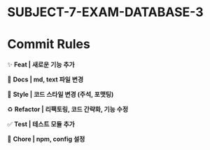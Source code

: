 # SUBJECT-7-EXAM-DATABASE-3



# Commit Rules
✨ **Feat | 새로운 기능 추가**

📝 **Docs | md, text 파일 변경**

🎨 **Style | 코드 스타일 변경 (주석, 포맷팅)**

♻️ **Refactor | 리팩토링, 코드 간략화, 기능 수정**

✅ **Test | 테스트 모듈 추가**

🔧 **Chore | npm, config 설정**
